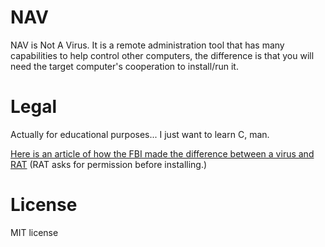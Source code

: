 # NAV
NAV is Not A Virus. It is a remote administration tool that has many capabilities to help control other computers, the difference is that you will need the target computer's cooperation to install/run it.

# Legal
Actually for educational purposes... I just want to learn C, man.

[Here is an article of how the FBI made the difference between a virus and RAT](https://techcrunch.com/2023/03/09/how-the-fbi-proved-a-remote-admin-tool-was-actually-malware/) (RAT asks for permission before installing.)

# License
MIT license